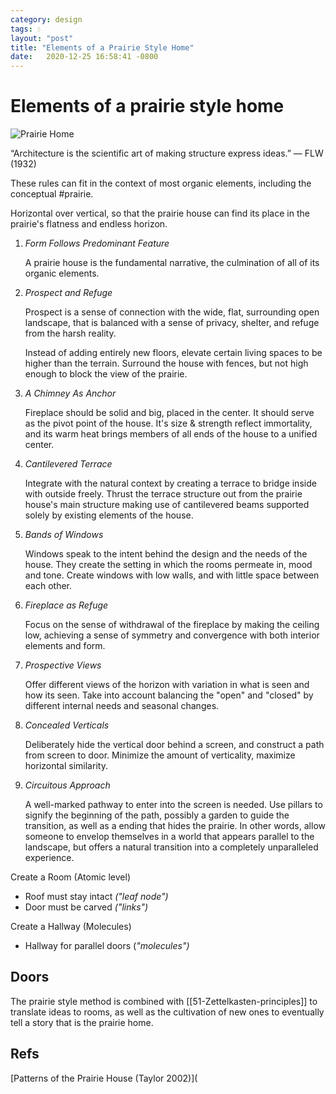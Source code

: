 ```yaml
---
category: design
tags: 💧
layout: "post"
title: "Elements of a Prairie Style Home"
date:   2020-12-25 16:58:41 -0800
---
```

# Elements of a prairie style home

![Prairie Home](./static/prairie_house_1.jpg)

“Architecture is the scientific art of making structure express ideas.” — FLW (1932)

These rules can fit in the context of most organic elements, including the conceptual #prairie.

 Horizontal over vertical, so that the prairie house can find its place in the prairie's flatness and endless horizon.

1. *Form Follows Predominant Feature*

   A prairie house is the fundamental narrative, the culmination of all of its organic elements.

2. *Prospect and Refuge*

   Prospect is a sense of connection with the wide, flat, surrounding open landscape, that is balanced with a sense of privacy, shelter, and refuge from the harsh reality.

   Instead of adding entirely new floors, elevate certain living spaces to be higher than the terrain. Surround the house with fences, but not high enough to block the view of the prairie.

3. *A Chimney As Anchor*

   Fireplace should be solid and big, placed in the center. It should serve as the pivot point of the house. It's size & strength reflect immortality, and its warm heat brings members of all ends of the house to a unified center.

4. *Cantilevered Terrace*

   Integrate with the natural context by creating a terrace to bridge inside with outside freely. Thrust the terrace structure out from the prairie house's main structure making use of cantilevered beams supported solely by existing elements of the house.

5. *Bands of Windows*

   Windows speak to the intent behind the design and the needs of the house. They create the setting in which the rooms permeate in, mood and tone. Create windows with low walls, and with little space between each other.

6. *Fireplace as Refuge*

   Focus on the sense of withdrawal of the fireplace by making the ceiling low, achieving a sense of symmetry and convergence with both interior elements and form.

7. *Prospective Views*

   Offer different views of the horizon with variation in what is seen and how its seen. Take into account balancing the "open" and "closed" by different internal needs and seasonal changes.

8. *Concealed Verticals*

   Deliberately hide the vertical door behind a screen, and construct a path from screen to door. Minimize the amount of verticality, maximize horizontal similarity.

9. *Circuitous Approach*

   A well-marked pathway to enter into the screen is needed. Use pillars to signify the beginning of the path, possibly a garden to guide the transition, as well as a ending that hides the prairie. In other words, allow someone to envelop themselves in a world that appears parallel to the landscape, but offers a natural transition into a completely unparalleled experience.

Create a Room (Atomic level)

- Roof must stay intact *("leaf node")*
- Door must be carved *("links")*

Create a Hallway (Molecules)

- Hallway for parallel doors (*"molecules")*

## Doors

The prairie style method is combined with [[51-Zettelkasten-principles]] to translate ideas to rooms, as well as the cultivation of new ones to eventually tell a story that is the prairie home.

## Refs

 [Patterns of the Prairie House (Taylor 2002)](